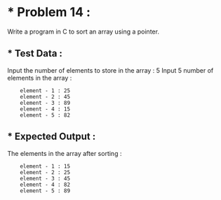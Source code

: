 # * Problem 14 :

Write a program in C to sort an array using a pointer.

## * Test Data :

Input the number of elements to store in the array : 5
Input 5 number of elements in the array :

        element - 1 : 25  
        element - 2 : 45  
        element - 3 : 89  
        element - 4 : 15  
        element - 5 : 82  

## * Expected Output :
                                                                                           
The elements in the array after sorting :    

        element - 1 : 15                       
        element - 2 : 25                        
        element - 3 : 45                            
        element - 4 : 82                               
        element - 5 : 89  